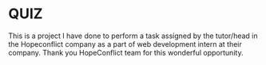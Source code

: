 # QUIZ
This is a project I have done to perform a task assigned by the tutor/head in the Hopeconflict company as a part of web development intern at their company.
Thank you HopeConflict team for this wonderful opportunity.
